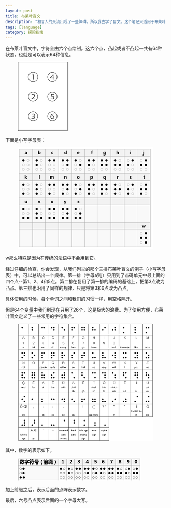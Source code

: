 ```yaml
---
layout: post
title: 布莱叶盲文
description: "和盲人的交流出现了一些障碍，所以我去学了盲文。这个笔记只适用于布莱叶盲文系统，不包含汉文盲文。"
tags: [language]
category: 探险指南
---
```


在布莱叶盲文中，字符全由六个点绘制。这六个点，凸起或者不凸起一共有64种状态，也就是可以表示64种信息。

<figure>
<img src="/images/2014-03-19/001.png">
</figure>

下面是小写字母表：


<figure>
<img src="/images/2014-03-19/002.png">
</figure>

w那么特殊是因为在传统的法语中不会用到它。

经过仔细的检查，你会发现，从我们列举的那个三排布莱叶盲文的例子（小写字母表）中，可以总结出一个规律。第一排（字母a到j）只用到了点码单元中最上面的四个点--第1、2、4和5点。第二排在复用了第一排的编码的基础上，把第3点改为凸点。第三排也沿用了同样的规律，只是将第3和6点改为凸点。

具体使用的时候，每个单词之间和我们的习惯一样，用空格隔开。

但是64个变量中我们到现在只用了26个，这是极大的浪费。为了使用方便，布莱叶盲文定义了一些常用的字符集合。

<figure>
<img src="/images/2014-03-19/003.gif">
</figure>

其中，数字的表示如下。

<figure>
<img src="/images/2014-03-19/004.png">
</figure>

加上前缀之后，表示后面的点阵表示数字。

最后，六号凸点表示后面的一个字母大写。

